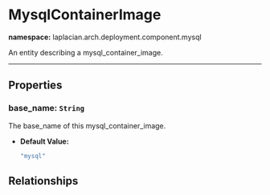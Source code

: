 # **MysqlContainerImage**
**namespace:** laplacian.arch.deployment.component.mysql

An entity describing a mysql_container_image.



---

## Properties

### base_name: `String`
The base_name of this mysql_container_image.
- **Default Value:**
  ```kotlin
  "mysql"
  ```

## Relationships